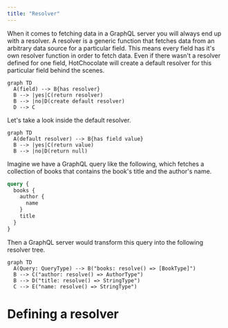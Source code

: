 ```yaml
---
title: "Resolver"
---
```


When it comes to fetching data in a GraphQL server you will always end up with a resolver.
A resolver is a generic function that fetches data from an arbitrary data source for a particular field.
This means every field has it's own resolver function in order to fetch data. Even if there wasn't a resolver defined for one field, HotChocolate will create a default resolver for this particular field behind the scenes.

```mermaid
graph TD
  A(field) --> B{has resolver}
  B --> |yes|C(return resolver)
  B --> |no|D(create default resolver)
  D --> C
```

Let's take a look inside the default resolver.

```mermaid
graph TD
  A(default resolver) --> B{has field value}
  B --> |yes|C(return value)
  B --> |no|D(return null)
```

Imagine we have a GraphQL query like the following, which fetches a collection of books that contains the book's title and the author's name.

```graphql
query {
  books {
    author {
      name
    }
    title
  }
}
```

Then a GraphQL server would transform this query into the following resolver tree.

```mermaid
graph TD
  A(Query: QueryType) --> B("books: resolve() => [BookType]")
  B --> C("author: resolve() => AuthorType")
  B --> D("title: resolve() => StringType")
  C --> E("name: resolve() => StringType")
```

# Defining a resolver

